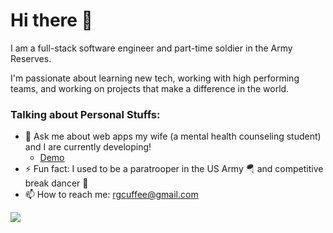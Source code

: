 # Hi there 🤙

 I am a full-stack software engineer and part-time soldier in the Army Reserves.
 
 I'm passionate about learning new tech, working with high performing teams, and working on projects that make a difference in the world.
 
 ### Talking about Personal Stuffs:
 - 💬 Ask me about web apps my wife (a mental health counseling student) and I are currently developing! 
   - [Demo](https://xremdr.com)
 - ⚡ Fun fact: I used to be a paratrooper in the US Army 🪂 and competitive break dancer 🕺
 - 📫 How to reach me: rgcuffee@gmail.com
 <a href="https://www.linkedin.com/in/richard-cuffee-0b0b6962/">
 <img src="https://img.shields.io/badge/LinkedIn-0077B5?style=for-the-badge&logo=linkedin&logoColor=white" />

 
<!--
**rgcuffee/rgcuffee** is a ✨ _special_ ✨ repository because its `README.md` (this file) appears on your GitHub profile.

Here are some ideas to get you started:

- 🔭 I’m currently working on ...
- 🌱 I’m currently learning ...
- 👯 I’m looking to collaborate on ...
- 🤔 I’m looking for help with ...
- 💬 Ask me about ...
- 📫 How to reach me: ...
- 😄 Pronouns: ...
- ⚡ Fun fact: ...
-->
